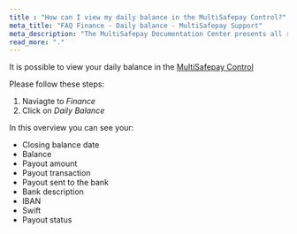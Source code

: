 ```yaml
---
title : "How can I view my daily balance in the MultiSafepay Control?"
meta_title: "FAQ Finance - Daily balance - MultiSafepay Support"
meta_description: "The MultiSafepay Documentation Center presents all relevant information about our Plugins and API. You can also find support pages for Payment Methods, Tools and General Questions as well as the contact details of our Support and Integration Teams."
read_more: "."
---
```


It is possible to view your daily balance in the [MultiSafepay Control](https://merchant.multisafepay.com/)

Please follow these steps:

1. Naviagte to _Finance_
2. Click on _Daily Balance_

In this overview you can see your:

- Closing balance date
- Balance
- Payout amount
- Payout transaction
- Payout sent to the bank
- Bank description
- IBAN
- Swift
- Payout status

